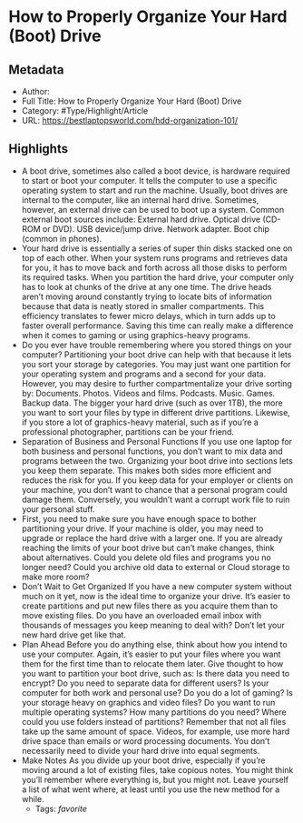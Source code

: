 # How to Properly Organize Your Hard (Boot) Drive

## Metadata

* Author: 
* Full Title: How to Properly Organize Your Hard (Boot) Drive
* Category: #Type/Highlight/Article
* URL: https://bestlaptopsworld.com/hdd-organization-101/

## Highlights

* A boot drive, sometimes also called a boot device, is hardware required to start or boot your computer. It tells the computer to use a specific operating system to start and run the machine.
  Usually, boot drives are internal to the computer, like an internal hard drive. Sometimes, however, an external drive can be used to boot up a system. Common external boot sources include:
  ​External hard drive.
  ​Optical drive (CD-ROM or DVD).
  ​USB device/jump drive.
  Network adapter.
  Boot chip (common in phones).
* Your hard drive is essentially a series of super thin disks stacked one on top of each other. When your system runs programs and retrieves data for you, it has to move back and forth across all those disks to perform its required tasks.
  When you partition the hard drive, your computer only has to look at chunks of the drive at any one time. The drive heads aren’t moving around constantly trying to locate bits of information because that data is neatly stored in smaller compartments.
  This efficiency translates to fewer micro delays, which in turn adds up to faster overall performance. Saving this time can really make a difference when it comes to gaming or using graphics-heavy programs.
* Do you ever have trouble remembering where you stored things on your computer? Partitioning your boot drive can help with that because it lets you sort your storage by categories.
  You may just want one partition for your operating system and programs and a second for your data. However, you may desire to further compartmentalize your drive sorting by:
  ​Documents.
  ​Photos.
  ​Videos and films.
  Podcasts.
  Music.
  Games.
  Backup data.
  ​​​​​​​The bigger your hard drive (such as over 1TB), the more you want to sort your files by type in different drive partitions. Likewise, if you store a lot of graphics-heavy material, such as if you’re a professional photographer, partitions can be your friend.
* Separation of Business and Personal Functions
  If you use one laptop for both business and personal functions, you don’t want to mix data and programs between the two. Organizing your boot drive into sections lets you keep them separate. This makes both sides more efficient and reduces the risk for you.
  If you keep data for your employer or clients on your machine, you don’t want to chance that a personal program could damage them. Conversely, you wouldn’t want a corrupt work file to ruin your personal stuff.
* First, you need to make sure you have enough space to bother partitioning your drive. If your machine is older, you may need to upgrade or replace the hard drive with a larger one.
  If you are already reaching the limits of your boot drive but can’t make changes, think about alternatives. Could you delete old files and programs you no longer need? Could you archive old data to external or Cloud storage to make more room?
* Don’t Wait to Get Organized
  If you have a new computer system without much on it yet, now is the ideal time to organize your drive. It’s easier to create partitions and put new files there as you acquire them than to move existing files.
  Do you have an overloaded email inbox with thousands of messages you keep meaning to deal with? Don’t let your new hard drive get like that.
* Plan Ahead
  Before you do anything else, think about how you intend to use your computer. Again, it’s easier to put your files where you want them for the first time than to relocate them later.
  Give thought to how you want to partition your boot drive, such as:
  ​Is there data you need to encrypt?
  ​Do you need to separate data for different users?
  ​Is your computer for both work and personal use?
  Do you do a lot of gaming?
  Is your storage heavy on graphics and video files?
  Do you want to run multiple operating systems?
  How many partitions do you need?
  Where could you use folders instead of partitions?
  ​​​​​​Remember that not all files take up the same amount of space. Videos, for example, use more hard drive space than emails or word processing documents. You don’t necessarily need to divide your hard drive into equal segments.
* Make Notes
  As you divide up your boot drive, especially if you’re moving around a lot of existing files, take copious notes. You might think you’ll remember where everything is, but you might not. Leave yourself a list of what went where, at least until you use the new method for a while.
  * Tags: *favorite*
